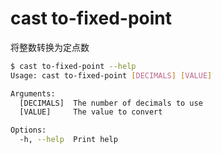 # cast to-fixed-point

将整数转换为定点数

```bash
$ cast to-fixed-point --help
Usage: cast to-fixed-point [DECIMALS] [VALUE]

Arguments:
  [DECIMALS]  The number of decimals to use
  [VALUE]     The value to convert

Options:
  -h, --help  Print help
```